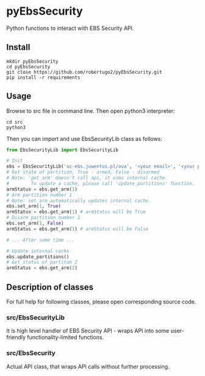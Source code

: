 # pyEbsSecurity
Python functions to interact with EBS Security API.
## Install
```commandline
mkdir pyEbsSecurity
cd pyEbsSecurity
git close https://github.com/robertugo2/pyEbsSecurity.git
pip install -r requirements
```
## Usage
Browse to src file in command line. Then open python3 interpreter:
```commandline
cd src
python3
```
Then you can import and use EbsSecurityLib class as follows:
```python
from EbsSecurityLib import EbsSecurityLib

# Init
ebs = EbsSecurityLib('ac-ebs.juwentus.pl/ava', '<your email>', '<your password/pin>')
# Get state of partition, True - armed, False - disarmed
# Note: 'get_arm' doesn't call api, it uses internal cache. 
#        To update a cache, please call 'update_partitions' function.
armStatus = ebs.get_arm(1)
# Arm partition number 1
# Note: set_arm automatically updates internal cache.
ebs.set_arm(1, True)
armStatus = ebs.get_arm(1) # armStatus will be True
# Disarm partition number 1
ebs.set_arm(1, False)
armStatus = ebs.get_arm(1) # armStatus will be False

# ... After some time ...

# Update internal cache
ebs.update_partitions()
# Get status of partiton 2
armStatus = ebs.get_arm(2)
```

## Description of classes
For full help for following classes, please open corresponding source code.
### src/EbsSecurityLib
It is high level handler of EBS Security API - wraps API into some user-friendly functionality-limited functions.
### src/EbsSecurity
Actual API class, that wraps API calls without further processing.